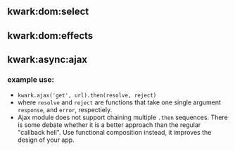 ## kwark:dom:select

## kwark:dom:effects

## kwark:async:ajax
### example use:

- `kwark.ajax('get', url).then(resolve, reject)`
-  where `resolve` and `reject` are functions that take one single argument `response`, and `error`, respectiely.
- Ajax module does not support chaining multiple `.then` sequences. There is some debate whether it is a better approach than the regular "callback hell". Use functional composition instead, it improves the design of your app.